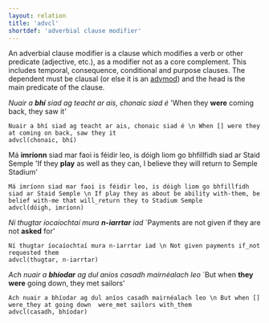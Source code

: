 ```yaml
---
layout: relation
title: 'advcl'
shortdef: 'adverbial clause modifier'
---
```


An adverbial clause modifier is a clause which modifies a verb or other predicate (adjective, etc.), as a modifier not as a core complement. This includes temporal, consequence, conditional and purpose clauses. The dependent must be clausal (or else it is an [advmod]()) and the head is the main predicate of the clause.

_Nuair a <b>bhí</b> siad ag teacht ar ais, chonaic siad é_ 'When they <b>were</b> coming back, they saw it'

~~~ sdparse
Nuair a bhí siad ag teacht ar ais, chonaic siad é \n When [] were they at coming on back, saw they it
advcl(chonaic, bhí)
~~~

Má <b>imríonn</b> siad mar faoi is féidir leo, is dóigh liom go bhfillfidh siad ar Staid Semple 'If they <b>play</b> as well as they can, I believe they will return to Semple Stadium'

~~~ sdparse
Má imríonn siad mar faoi is féidir leo, is dóigh liom go bhfillfidh siad ar Staid Semple \n If play they as about be ability with-them, be belief with-me that will_return they to Stadium Semple
advcl(dóigh, imríonn)
~~~

_Ní thugtar íocaíochtaí mura <b>n-iarrtar</b> iad_ `Payments are not given if they are not <b>asked</b> for'

~~~ sdparse
Ní thugtar íocaíochtaí mura n-iarrtar iad \n Not given payments if_not requested them
advcl(thugtar, n-iarrtar)
~~~

_Ach nuair a <b>bhíodar</b> ag dul aníos casadh mairnéalach leo_ `But when <b>they were</b> going down, they met sailors'

~~~ sdparse
Ach nuair a bhíodar ag dul aníos casadh mairnéalach leo \n But when [] were_they at going down  were_met sailors with_them
advcl(casadh, bhíodar)
~~~
